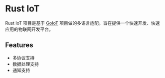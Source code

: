 # Rust IoT

Rust IoT 项目是基于 [GoIoT](https://gitee.com/pychfarm_admin/go-iot-platform) 项目做的多语言适配。旨在提供一个快速开发、快速应用的物联网开发平台。



## Features
- 多协议支持
- 数据处理支持
- 通知支持